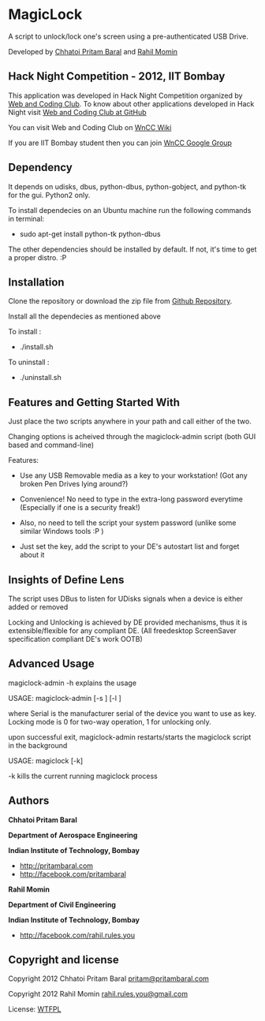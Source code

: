 
MagicLock
=================

A script to unlock/lock one's screen using a pre-authenticated USB Drive.

Developed by [Chhatoi Pritam Baral](http://pritambaral.com) and [Rahil Momin](http://facebook.com/rahil.rules.you)


Hack Night Competition - 2012, IIT Bombay
-----------
This application was developed in Hack Night Competition organized by [Web and Coding Club](http://stab-iitb.org/wncc). To know about other applications developed in Hack Night visit [Web and Coding Club at GitHub](https://github.com/wncc)

You can visit Web and Coding Club on [WnCC Wiki](http://stab-iitb.org/wiki/Web_n_Coding_club)

If you are IIT Bombay student then you can join [WnCC Google Group](https://groups.google.com/group/wncc_iitb)


Dependency
-----------

It depends on udisks, dbus, python-dbus, python-gobject, and python-tk for the gui. Python2 only.

To install dependecies on an Ubuntu machine run the following commands in terminal:

* sudo apt-get install python-tk python-dbus

The other dependencies should be installed by default. If not, it's time to get a proper distro. :P




Installation
----------

Clone the repository or download the zip file from [Github Repository](https://github.com/pritambaral/magiclock).

Install all the dependecies as mentioned above

To install :

* ./install.sh

To uninstall :

* ./uninstall.sh


Features and Getting Started With
-----------

Just place the two scripts anywhere in your path and call either of the two.

Changing options is acheived through the magiclock-admin script (both GUI based and command-line)

Features:

* Use any USB Removable media as a key to your workstation! (Got any broken Pen Drives lying around?)

* Convenience! No need to type in the extra-long password everytime (Especially if one is a security freak!)

* Also, no need to tell the script your system password (unlike some similar Windows tools :P )

* Just set the key, add the script to your DE's autostart list and forget about it


Insights of Define Lens
-------

The script uses DBus to listen for UDisks signals when a device is either added or removed

Locking and Unlocking is achieved by DE provided mechanisms, thus it is extensible/flexible for any compliant DE. (All freedesktop ScreenSaver specification compliant DE's work OOTB)


Advanced Usage
-------

magiclock-admin -h explains the usage

USAGE: magiclock-admin [-s <Serial>] [-l <Locking mode>]

where Serial is the manufacturer serial of the device you want to use as key. Locking mode is 0 for two-way operation, 1 for unlocking only.

upon successful exit, magiclock-admin restarts/starts the magiclock script in the background

USAGE: magiclock [-k]

-k kills the current running magiclock process

Authors
-------

**Chhatoi Pritam Baral**

**Department of Aerospace Engineering**

**Indian Institute of Technology, Bombay**

+ http://pritambaral.com
+ http://facebook.com/pritambaral

**Rahil Momin**

**Department of Civil Engineering**

**Indian Institute of Technology, Bombay**

+ http://facebook.com/rahil.rules.you


Copyright and license
---------------------

Copyright 2012 Chhatoi Pritam Baral <pritam@pritambaral.com>

Copyright 2012 Rahil Momin <rahil.rules.you@gmail.com>

License: [WTFPL](http://sam.zoy.org/wtfpl/)
